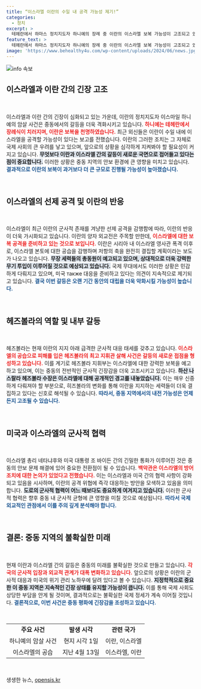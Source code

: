 ```yaml
---
title: “이스라엘 이란의 수일 내 공격 가능성 제기!”
categories:
  - 정치
excerpt: >
  테헤란에서 하마스 정치지도자 하니예의 장례 중 이란의 이스라엘 보복 가능성이 고조되고 있습니다. 외신은 이란이 수일 내 공격을 감행할 수 있으며, 미국도 대응 준비에 나섰다고 보도했습니다. 긴장감이 증폭되는 가운데, 중동의 운명이 바뀔 순간이 다가오고 있습니다!
feature_text: >
  테헤란에서 하마스 정치지도자 하니예의 장례 중 이란의 이스라엘 보복 가능성이 고조되고 있습니다. 외신은 이란이 수일 내 공격을 감행할 수 있으며, 미국도 대응 준비에 나섰다고 보도했습니다. 긴장감이 증폭되는 가운데, 중동의 운명이 바뀔 순간이 다가오고 있습니다!
image: 'https://www.behealthy4u.com/wp-content/uploads/2024/06/news.jpg'
---
```


<p><img src="https://www.behealthy4u.com/wp-content/uploads/2024/06/news.jpg" alt="info 속보" /></p>

<h2 data-ke-size="size26">이스라엘과 이란 간의 긴장 고조</h2>

<p data-ke-size="size16">&nbsp;</p>

<p>이스라엘과 이란 간의 긴장이 심화되고 있는 가운데, 이란의 정치지도자 이스마일 하니예의 암살 사건은 중동에서의 갈등을 더욱 격화시키고 있습니다. <b><span style="color: #ee2323;">하니예는 테헤란에서 장례식이 치러지며, 이란은 보복을 천명하였습니다.</span></b> 최근 외신들은 이란이 수일 내에 이스라엘을 공격할 가능성이 있다는 보고를 전했습니다. 이란의 그러한 조치는 그 자체로 국제 사회의 큰 우려를 낳고 있으며, 앞으로의 상황을 심각하게 지켜봐야 할 필요성이 커지고 있습니다. <b><span style="background-color: #21538527;">무엇보다 이란과 이스라엘 간의 갈등이 새로운 국면으로 접어들고 있다는 점이 중요합니다.</span></b> 이러한 상황은 중동 지역의 안보 환경에 큰 영향을 미치고 있습니다. <b><span style="color: #1a5490;">결과적으로 이란의 보복이 과거보다 더 큰 규모로 진행될 가능성이 높아졌습니다.</span></b></p>

<p data-ke-size="size16">&nbsp;</p>

<h2 data-ke-size="size26">이스라엘의 선제 공격 및 이란의 반응</h2>

<p data-ke-size="size16">&nbsp;</p>

<p>이스라엘이 최근 이란의 군사적 존재를 겨냥한 선제 공격을 감행함에 따라, 이란의 반응이 더욱 가시화되고 있습니다. 이란의 양자 외교전은 주목할 만한데, <b><span style="color: #ee2323;">이스라엘에 대한 보복 공격을 준비하고 있는 것으로 보입니다.</span></b> 이란은 시리아 내 이스라엘 영사관 폭격 이후로, 이스라엘 본토에 대한 공습을 감행하며 저항의 축을 완전히 결집할 계획이라는 보도가 나오고 있습니다. <b><span style="background-color: #21538527;">무장 세력들의 총동원이 예고되고 있으며, 상대적으로 더욱 강력한 무기 투입이 이루어질 것으로 예상되고 있습니다.</span></b> 국제 무대에서도 이러한 상황은 민감하게 다뤄지고 있으며, 미국 также 대응을 준비하고 있다는 의견이 지속적으로 제기되고 있습니다. <b><span style="color: #1a5490;">결국 이번 갈등은 오랜 기간 동안의 대립을 더욱 악화시킬 가능성이 높습니다.</span></b></p>

<p data-ke-size="size16">&nbsp;</p>

<h2 data-ke-size="size26">헤즈볼라의 역할 및 내부 갈등</h2>

<p data-ke-size="size16">&nbsp;</p>

<p>헤즈볼라는 현재 이란의 지지 아래 급격한 군사적 대응 태세를 갖추고 있습니다. <b><span style="color: #ee2323;">이스라엘의 공습으로 피해를 입은 헤즈볼라의 최고 지휘관 살해 사건은 갈등의 새로운 접점을 형성하고 있습니다.</span></b> 이를 계기로 헤즈볼라 지휘부는 이스라엘에 대한 강력한 보복을 예고하고 있으며, 이는 중동의 전반적인 군사적 긴장감을 더욱 고조시키고 있습니다. <b><span style="background-color: #21538527;">하산 나스랄라 헤즈볼라 수장은 이스라엘에 대해 공개적인 경고를 내놓았습니다.</span></b> 이는 매우 신중하게 다뤄져야 할 부분으로, 히즈볼라의 변화를 통해 이란을 지지하는 세력들이 더욱 결집하고 있다는 신호로 해석될 수 있습니다. <b><span style="color: #1a5490;">따라서, 중동 지역에서의 내전 가능성은 언제든지 고조될 수 있습니다.</span></b></p>

<p data-ke-size="size16">&nbsp;</p>

<h2 data-ke-size="size26">미국과 이스라엘의 군사적 협력</h2>

<p data-ke-size="size16">&nbsp;</p>

<p>이스라엘 총리 네타냐후와 미국 대통령 조 바이든 간의 긴밀한 통화가 이루어진 것은 중동의 안보 문제 해결에 있어 중요한 전환점이 될 수 있습니다. <b><span style="color: #ee2323;">백악관은 이스라엘의 방어 조치에 대한 논의가 있었다고 전했습니다.</span></b> 이는 이스라엘과 미국 간의 협력 사항이 강화되고 있음을 시사하며, 이란의 공격 위협에 즉각 대응하는 방안을 모색하고 있음을 의미합니다. <b><span style="background-color: #21538527;">도로의 군사적 협력이 어느 때보다도 중요하게 여겨지고 있습니다.</span></b> 이러한 군사적 협력은 향후 중동 내 군사적 균형에 큰 영향을 미칠 것으로 예상됩니다. <b><span style="color: #1a5490;">따라서 국제 외교적인 관점에서 이를 주의 깊게 분석해야 합니다.</span></b></p>

<p data-ke-size="size16">&nbsp;</p>

<h2 data-ke-size="size26">결론: 중동 지역의 불확실한 미래</h2>

<p data-ke-size="size16">&nbsp;</p>

<p>현재 이란과 이스라엘 간의 갈등은 중동의 미래를 불확실한 것으로 만들고 있습니다. <b><span style="color: #ee2323;">각국의 군사적 입장과 외교적 관계가 대폭 변화하고 있습니다.</span></b> 앞으로의 상황은 이란의 군사적 대응과 미국의 위기 관리 노하우에 달려 있다고 볼 수 있습니다. <b><span style="background-color: #21538527;">지정학적으로 중요한 이 중동 지역은 지속적인 긴장 상태를 유지할 가능성이 큽니다.</span></b> 이를 통해 국제 사회도 상당한 부담을 안게 될 것이며, 결과적으로는 불확실한 국제 정세가 계속 이어질 것입니다. <b><span style="color: #1a5490;">결론적으로, 이번 사건은 중동 평화에 긴장감을 조성하고 있습니다.</span></b></p>

<p data-ke-size="size16">&nbsp;</p>

<table style="width: 100%; border-collapse: collapse;">
  <tr>
    <td style="text-align: center; height: 17px;"><b>주요 사건</b></td>
    <td style="text-align: center; height: 17px;"><b>발생 시각</b></td>
    <td style="text-align: center; height: 17px;"><b>관련 국가</b></td>
  </tr>
  <tr>
    <td style="text-align: center; height: 17px;">하니예의 암살 사건</td>
    <td style="text-align: center; height: 17px;">현지 시각 1일</td>
    <td style="text-align: center; height: 17px;">이란, 이스라엘</td>
  </tr>
  <tr>
    <td style="text-align: center; height: 17px;">이스라엘의 공습</td>
    <td style="text-align: center; height: 17px;">지난 4월 13일</td>
    <td style="text-align: center; height: 17px;">이스라엘, 이란</td>
  </tr>
</table>

<p data-ke-size="size16">&nbsp;</p>
생생한 뉴스, <a href="https://opensis.kr" rel="dofollow">opensis.kr</a>



